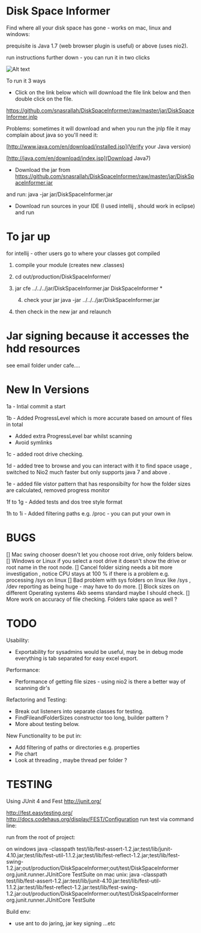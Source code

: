 Disk Space Informer
================

Find where all your disk space has gone - works on mac, linux and windows:

prequisite is Java 1.7 (web browser plugin is useful) or above (uses nio2).

run instructions further down - you can run it in two clicks

![Alt text](https://raw.github.com/snasrallah/DiskSpaceInformer/master/screenshot.png "Disk Space Informer")


To run it 3 ways 

- Click on the link below which will download the file link below and then double click on the file.

https://github.com/snasrallah/DiskSpaceInformer/raw/master/jar/DiskSpaceInformer.jnlp

Problems:
sometimes it will download and when you run the jnlp file it may complain about java so you'll need it:

[http://www.java.com/en/download/installed.jsp](Verify your Java version)

[http://java.com/en/download/index.jsp](Download Java7)


- Download the jar from https://github.com/snasrallah/DiskSpaceInformer/raw/master/jar/DiskSpaceInformer.jar

and run:
java -jar jar/DiskSpaceInformer.jar

- Download run sources in your IDE (I used intellij , should work in eclipse) and run 



To jar up
=========
for intellij - other users go to where your classes got compiled

1. compile your module (creates new .classes)

2. cd out/production/DiskSpaceInformer/

3. jar cfe ../../../jar/DiskSpaceInformer.jar DiskSpaceInformer *

    4. check your jar java -jar ../../../jar/DiskSpaceInformer.jar

5. then check in the new jar and relaunch


Jar signing because it accesses the hdd resources
=================================================

see email folder under cafe....


New In Versions
===============

1a - Intial commit a start

1b - Added ProgressLevel which is more accurate based on amount of files in total
   - Added extra ProgressLevel bar whilst scanning
   - Avoid symlinks

1c - added root drive checking.

1d - added tree to browse and you can interact with it to find space usage , switched to Nio2
     much faster but only supports java 7 and above .

1e - added file vistor pattern that has responsibilty for how the folder sizes are calculated, removed progress monitor

1f to 1g - Added tests and dos tree style format

1h to 1i - Added filtering paths e.g. /proc - you can put your own in

BUGS
====
[] Mac swing chooser doesn't let you choose root drive, only folders below.
[] Windows or Linux if you select a root drive it doesn't show the drive or root name in the root
  node.
[] Cancel folder sizing needs a bit more investigation , notice CPU stays at 100 % if there is a problem e.g. processing /sys on linux
[] Bad problem with sys folders on linux like /sys , /dev reporting as being huge - may have to do more.
[] Block sizes on different Operating systems 4kb seems standard maybe I should check.
[] More work on accuracy of file checking. Folders take space as well ?


TODO
====

Usability:
- Exportability for sysadmins would be useful, may be in debug mode everything is tab separated for easy excel export.

Performance:
- Performance of getting file sizes - using nio2 is there a better  way of scanning dir's

Refactoring and Testing:
- Break out listeners into separate classes for testing.
- FindFileandFolderSizes constructor too long, builder pattern ?
- More about testing below.

New Functionality to be put in:
- Add filtering of paths or directories e.g. properties 
- Pie chart
- Look at threading , maybe thread per folder ?

TESTING
=======
Using JUnit 4 and Fest
http://junit.org/

http://fest.easytesting.org/
http://docs.codehaus.org/display/FEST/Configuration
run test via command line:

run from the root of project:

on windows
java -classpath test/lib/fest-assert-1.2.jar;test/lib/junit-4.10.jar;test/lib/fest-util-1.1.2.jar;test/lib/fest-reflect-1.2.jar;test/lib/fest-swing-1.2.jar;out/production/DiskSpaceInformer;out/test/DiskSpaceInformer org.junit.runner.JUnitCore TestSuite
on mac unix:
java -classpath test/lib/fest-assert-1.2.jar:test/lib/junit-4.10.jar:test/lib/fest-util-1.1.2.jar:test/lib/fest-reflect-1.2.jar:test/lib/fest-swing-1.2.jar:out/production/DiskSpaceInformer:out/test/DiskSpaceInformer org.junit.runner.JUnitCore TestSuite

Build env:
 - use ant to do jaring, jar key signing ...etc


